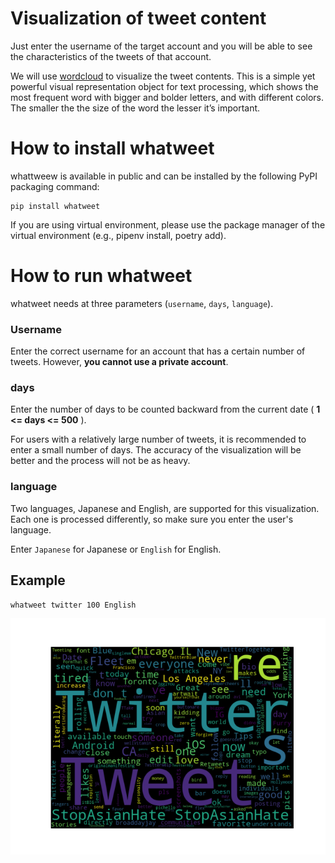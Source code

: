 # Visualization of tweet content
Just enter the username of the target account and you will be able to see the characteristics of the tweets of that account.<br>

We will use [wordcloud](https://github.com/amueller/word_cloud)  to visualize the tweet contents. This is a simple yet powerful visual representation object for text processing, which shows the most frequent word with bigger and bolder letters, and with different colors. The smaller the the size of the word the lesser it’s important.

# How to install whatweet

whattweew is available in public and can be installed by the following PyPI packaging command:
```
pip install whatweet
```

If you are using virtual environment, please use the package manager of the virtual environment (e.g., pipenv install, poetry add).

# How to run whatweet

whatweet needs at three parameters (`username`, `days`, `language`).

### Username

Enter the correct username for an account that has a certain number of tweets. However, **you cannot use a private account**.

### days

Enter the number of days to be counted backward from the current date ( **1 <= days <= 500** ).

For users with a relatively large number of tweets, it is recommended to enter a small number of days. The accuracy of the visualization will be better and the process will not be as heavy.

### language

Two languages, Japanese and English, are supported for this visualization. Each one is processed differently, so make sure you enter the user's language.

Enter `Japanese` for Japanese or `English` for English.

## Example

```
whatweet twitter 100 English
```

![twitter_image](https://github.com/hnt-series00/whatweet/blob/main/Figure_twitter.png?raw=true)